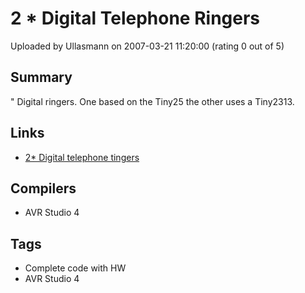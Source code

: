 # 2 * Digital Telephone Ringers

Uploaded by Ullasmann on 2007-03-21 11:20:00 (rating 0 out of 5)

## Summary

" Digital ringers. One based on the Tiny25 the other uses a Tiny2313.

## Links

- [2* Digital telephone tingers](http://www.ullasmann.eu/)

## Compilers

- AVR Studio 4

## Tags

- Complete code with HW
- AVR Studio 4
